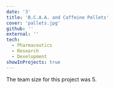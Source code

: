 ```yaml
---
date: '3'
title: 'B.C.A.A. and Caffeine Pellets'
cover: 'pallets.jpg'
github: ''
external: ''
tech:
  - Pharmaceutics
  - Research
  - Development
showInProjects: true
---
```


The team size for this project was 5.
